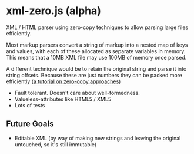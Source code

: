 # xml-zero.js (alpha)
XML / HTML parser using zero-copy techniques to allow parsing large files efficiently.

Most markup parsers convert a string of markup into a nested map of keys and values, with each of these allocated as separate variables in memory. This means that a 10MB XML file may use 100MB of memory once parsed.

A different technique would be to retain the original string and parse it into string offsets. Because these are just numbers they can be packed more efficiently ([a tutorial on zero-copy approaches](http://roxlu.com/2015/052/building-a-zero-copy-parser))

* Fault tolerant. Doesn't care about well-formedness.
* Valueless-attributes like HTML5 / XML5
* Lots of tests

## Future Goals

* Editable XML (by way of making new strings and leaving the original untouched, so it's still immutable)


